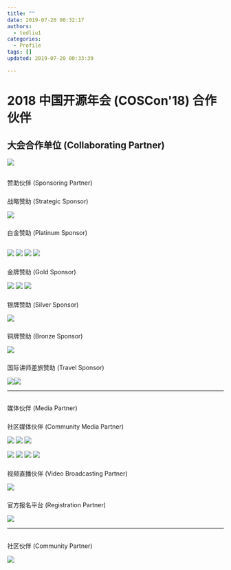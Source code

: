 ```yaml
---
title: ""
date: 2019-07-20 00:32:17
authors:
  - tedliu1
categories:
  - Profile
tags: []
updated: 2019-07-20 00:33:39

---
```


# 2018 中国开源年会 (COSCon'18) 合作伙伴

## 大会合作单位 (Collaborating Partner)

![](https://uploader.shimo.im/f/sG09Rw2lFvgUidR0.png!thumbnail)

## 

赞助伙伴 (Sponsoring Partner)

### 

战略赞助 (Strategic Sponsor)

![](https://uploader.shimo.im/f/9G5J3tWwqBgu50fu.jpg!thumbnail)

### 

白金赞助 (Platinum Sponsor)

## 

 ![](https://uploader.shimo.im/f/Jdwj0PRmluU9H8hn.png!thumbnail) ![](https://uploader.shimo.im/f/N3aseAVSyn4PukXT.jpg!thumbnail)  ![](https://uploader.shimo.im/f/nNo1BW9TgsQuWvnT.png!thumbnail) ![](https://uploader.shimo.im/f/IvgjXEKuzp8WBDTU.jpg!thumbnail) 

### 

金牌赞助 (Gold Sponsor)

 ![](https://uploader.shimo.im/f/N8ipD2wrCyERx6bQ.jpg!thumbnail) ![](https://uploader.shimo.im/f/ZVFQgswjRjI3yyEZ.png!thumbnail) ![](https://uploader.shimo.im/f/F2F3B6joBEEG6kXq.png!thumbnail) 

### 

银牌赞助 (Silver Sponsor)

![](https://uploader.shimo.im/f/jaQBrvN9FH4xo5P1.jpg!thumbnail)

### 

铜牌赞助 (Bronze Sponsor)

![](https://uploader.shimo.im/f/v80Hp9MCneAK675X.png!thumbnail)

### 

国际讲师差旅赞助 (Travel Sponsor)

 ![](https://uploader.shimo.im/f/9G5J3tWwqBgu50fu.jpg!thumbnail)![](https://uploader.shimo.im/f/N3aseAVSyn4PukXT.jpg!thumbnail) 

---

## 

媒体伙伴 (Media Partner)

### 

社区媒体伙伴 (Community Media Partner)

 ![](https://uploader.shimo.im/f/HoZeGIkYdikzpWn4.png!thumbnail) ![](https://uploader.shimo.im/f/yEP4lqS4zIgz0yty.png!thumbnail) ![](https://uploader.shimo.im/f/oZqQ7yIeaaI4h4ON.png!thumbnail) 

 ![](https://uploader.shimo.im/f/dP0XhllVHkASK1uj.jpg!thumbnail) ![](https://uploader.shimo.im/f/dgWBE8W5nzs8HCb6.png!thumbnail)  ![](https://uploader.shimo.im/f/R2xo4MTtGtszdNpJ.png!thumbnail) ![](https://uploader.shimo.im/f/hc2IgQ62Vaclz1jM.png!thumbnail) 

### 

视频直播伙伴 (Video Broadcasting Partner)

![](https://uploader.shimo.im/f/BlTcjkxKs80M5pob.png!thumbnail)

### 

官方报名平台 (Registration Partner)

![](https://uploader.shimo.im/f/MMzZ3rs73VkLZl4F.jpg!thumbnail)

---

## 

社区伙伴 (Community Partner)

![](https://uploader.shimo.im/f/jLj3UbPpVkEJCjsa.png!thumbnail)
